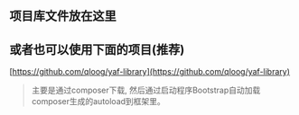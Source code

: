 ## 项目库文件放在这里

## 或者也可以使用下面的项目(推荐)

[https://github.com/qloog/yaf-library](https://github.com/qloog/yaf-library)

 > 主要是通过composer下载, 然后通过启动程序Bootstrap自动加载composer生成的autoload到框架里。